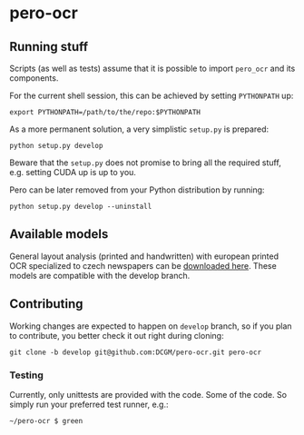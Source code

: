 # pero-ocr

## Running stuff


Scripts (as well as tests) assume that it is possible to import ``pero_ocr`` and its components.

For the current shell session, this can be achieved by setting ``PYTHONPATH`` up:
```
export PYTHONPATH=/path/to/the/repo:$PYTHONPATH
```

As a more permanent solution, a very simplistic `setup.py` is prepared:
```
python setup.py develop
```
Beware that the `setup.py` does not promise to bring all the required stuff, e.g. setting CUDA up is up to you.

Pero can be later removed from your Python distribution by running:
```
python setup.py develop --uninstall
```

## Available models
General layout analysis (printed and handwritten) with european printed OCR specialized to czech newspapers can be [downloaded here](https://www.fit.vut.cz/~ihradis/pero/pero_eu_cz_print_newspapers_2020-07-28.tar.gz). These models are compatible with the develop branch.

## Contributing
Working changes are expected to happen on `develop` branch, so if you plan to contribute, you better check it out right during cloning:

```
git clone -b develop git@github.com:DCGM/pero-ocr.git pero-ocr
```

### Testing
Currently, only unittests are provided with the code. Some of the code. So simply run your preferred test runner, e.g.:
```
~/pero-ocr $ green
```
